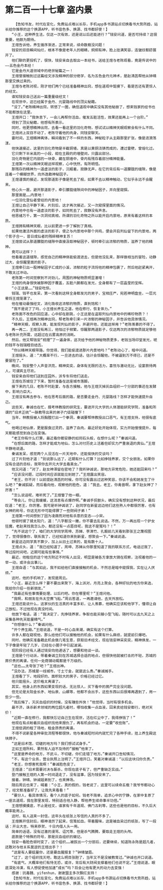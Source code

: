 # 第二百一十七章 盗内景
        【告知书友，时代在变化，免费站点难以长存，手机app多书源站点切换看书大势所趋，站长给你推荐的这个换源APP，听书音色多、换源、找书都好使！】
       “小王，这种养生法，仅这一次有效，还是说以后还能进行？”钱安问道，是否可持续？这很重要，他颇为期待。
       王煊告诉他，养生循序渐进，正常来说，续命数载没问题！
       钱安的双目瞬间灿烂，根本不像是老年人的眼睛，炯炯有神，脸上挂满笑容，连皱纹都舒展开了。
       他们聊的更投机了，很快，钱安亲自去取出一本经书，送给王煊与老陈观看，竟是传说中的——五色金丹本经！
       它是金丹大道领域中的绝世秘篇之一！
       王煊曾接触到过这篇经文涉及精神的部分绝学，名为五色金丹元神术，是赵清菡帮他从钟晴那里交换过来的。
       王煊与老陈对视，刚才他们两个已经准备精神出窍，想在道观中踅摸下，看是否还有更惊人的经文。
       谁知钱安自己送出一篇重量级经文！
       在现世中，这已经属于金丹、元婴路线中的顶尖秘籍。
       “没了。”老陈精神出窍，转悠了一圈，确信道观中确实没有其他秘册了，想来钱家的经书也不能都放在这里。
       王煊开口：“我休息下，一会儿再帮你活血，催发五脏活性，效果还能再上一个台阶。”
       得到了顶尖秘籍，他想有所表示。
       同时，他更想精神出窍，去看一看这里的羽化奇物，想试试以精神天眼观察会有什么不同。
       王煊闭上双目不动了，老陈守着他的肉身，同钱安聊天。
       霎时间，王煊精神离体，瞬间看到了不一样的东西，神秘粒子从主殿那里扩张，像是涟漪荡漾。
       他快速接近，这里的羽化奇物是半截铜墙，真是以黄铜浇铸而成的，遭过雷劈，曾熔化过。
       它只剩下半米高的一小段，砌在主殿的的墙壁间，只露出部分。
       羽化奇物是它内部的一块骨，藏在铜墙中，骨内有残存着部分精神能量。
       王煊第一次以精神天眼这样观察，心中恍然，有所明悟。
       那残存的精神为一道虚淡的影子，沉眠着，寂静无声，在它的背后有一道朦胧的缝隙，像是连着一个模糊世界，向外逸散神秘因子。
       王煊谨慎的接近，发现那道影子像是死去了般，如果不去以精神触动，它似乎永远不会醒来。
       他心头一震，避开那道影子，牵引朦胧缝隙间中的神秘因子，并向里窥探。
       那里面是……内景地！
       一位羽化登仙者曾经的内景地！
       王煊让自己平静下来，片刻后，这才再次接近，又一次窥探里面的情况。
       内景地中也有一道虚淡的影子，如同死去了，寂静没有声息。
       他思绪万千，第一次洞彻真相，所谓的羽化奇物之所以能开启内景地，原来有着这样的本质。
       王煊拥有精神天眼，比以前更进一步了解到了真相。
       如果他激活外面的虚淡的影子，使之与内景地中那个共鸣，便会开启列仙留下的内景地，两个影子合一，昔日成仙者的残碎精神复苏！
       王煊尝试从那道朦胧的缝隙中直接汲取神秘因子，顿时牵引出浓郁的物质，滋养了他的精神。
       竟可以这样？！
       他看着这道缝隙，感觉自己的精神体能偷渡进去，但是他没乱来，那样做相当的冒险，动静过大，会惊醒里面的影子。
       王煊牵引出一股神秘因子汇成的小溪，浓郁的粒子流将他的精神包裹了，然后他赶紧离开，不敢太过冲动。
       老陈第一时间觉察到不对劲儿，周围的神秘物质明显激增！
       王煊的肉身很快被那种因子覆盖，五脏六腑都在发光，全身都有了一层晶莹的宝辉。
       “小王这是……”钱安吃惊。
       钱瑞、钱芊也发呆，第一次看到这样全身都发光的男子，宝相庄严，宛若神明盘坐，一层光晕将王煊笼罩了。
       他在催动最强经文，消化吸收这浓郁的物质，直到饱和！
       “我不是说了了吗，小王擅长养生之道，他在修行，恢复体力。”
       老陈面不改色的回应道，心中却在剧跳，小王这是在盗取列仙内景地中的稀珍物质？！
       不久后，王煊再次精神出窍，帮老陈牵引来一片浓郁的神秘因子，并告诉他具体情况。
       “精神天眼，观察入微，能发现列仙的影子，并避开他，还能这样用？”老陈羡慕的不得了。
       再一再二，王煊没有再三，他怕过于频繁，惊醒那两道影子，仅这两次的浓郁物质就足够他与老陈补充所需，远超过在云雾高原的消耗。
       然后，他又帮钱安“梳理”了一遍身体，这次给予他的神秘物质更多，老钱当场印堂发光，唬的钱芊与钱瑞瞠目结舌。
       “你以精神天眼带路，你觉得，我们能偷渡进那片内景地吗？”老陈动心了，暗中问道。
       王煊摇头，道：“大概率不行，一旦进去的话，估计会惊醒他，不被逼到万不得已，还是不要冒险了。”
       晚间，钱安整个人声音洪亮，精神奕奕，身体有无限的活力，喜悦与激动无比，设宴款待两人，可谓宾主尽欢。
       钱安亲自将他们送到庄园外，派专车将他们送走。
       王煊在苏城住了下来，暂时准备在这座城市落脚。
       接下来的几日，老陈不时赴宴，与各方接触，他与王煊灭掉灰血组织一个分部的事还在发酵中，影响力巨大。
       王煊没有再去参与，他在思考后面的路，是否要走金丹、元婴路线？怎样才能快速提升自己。
       这些天，秦诚也在忙，报考林教授的研究生，要进开元大学的人体潜能研究学院，准备和所谓的“旧术正统”一脉教导出来的弟子门徒碰撞下！
       当年，林教授被人将胸膛打出一个拳洞，秦诚要帮林教授出口恶气，有王煊支持，他很有底气。
       他喝过地仙泉，更是服食过灵药，滋养了血肉，最近好处开始体现，实力开始慢慢提升，每天都能感觉到自己在变强。
       “老王你有什么打算，最近看你都安静的如同石头般，在想什么呢？”秦诚问道。
       “在想后面的路，怎样才能成为地仙，怎么对付历史上活着但却实力严重衰退的真仙。”王煊平静地说道。
       秦诚发呆，感觉两个人没活在一片天地中，还能愉快的交谈吗？
       过了片刻他才道：“别说那么远了，近期有什么打算？比如挣钱养家，交个女朋友。如果你没有合适的目标，我带你去开元大学去看美女。”
       他又问道：“对了，赵女神滞留在密地了？我听钟诚说，那地方异常危险，她还能回来吗？”
       “应该没问题，过段时间应该就能见到她了。”王煊露出笑容。
       “老王，你不对！以前提赵清菡的时候，你可没有露出过这种笑容，你该不会和她发生了什么吧？”秦诚狐疑，而后看向他，观察他的脸色，道：“我去，老王，你禽兽啊，拿下赵女神了？厉害！”
       “怎么说话呢，难听死了。”王煊瞥了他一眼。
       “等会儿，你让我缓缓，这消息有点爆炸啊。”秦诚手抚额头，确实没有想到这种状况，最后叹道：“老王，你厉害。我可是听钟诚说了，赵同学在新星这边他们这些熟人中都很厉害，也有女神的称号，你这无形中可能得罪了一些财阀子弟！”
       王煊第一时间想到了因为凌薇而对他有杀意的变态——小宋。
       他顿时揉了揉太阳穴，道：“八字都没一撇，你不要去乱说话。不然，万一再出现一个护女狂魔，老赵来找我怎么办，都还没有一点眉目呢，我这不是冤吗？！”
       “先不说这个了，咱们的大学同学周坤、苏婵、李清竹、孔毅前几天看到那张王之蔑视图了，觉得很像你，联系我了，已经知道你来到新星，想聚会一下。”秦诚说道。
       新星这边同学真不算少，加上从旧土过来的，能有数十人。
       王煊点头，道：“我已经知道了，周坤、苏婵从你那里知道了我的联系方式，电话过我了，等过段时间吧，近期可能有些事情。”
       最近，他租住的这个地方附近不时有人出没，明显是被各方拿放大镜在观察，注视着他的一举一动，或许会出事儿。
       王煊自语：“与其如此，我不如给他们直接接触的机会，不然总是暗中窥探我，实在让人厌烦。”
       这时，他的手机响了，发现是周云。
       “小王，最近怎么样？要不要出来聚下，海上派对，月亮上聚会，各种好玩的地方你来选，我给你介绍一些新朋友。”
       “我最近有些事情要处理，以后约吧。你在哪里呢？”王煊问他。
       “我啊，和朋友在外太空赛飞船。”周云答道，一再邀请他，去天外放松。
       王煊还能说什么，这家伙的生活真的丰富多彩，让人羡慕，他确实应该和他学下，懂得让自己放松，不过他现在真没时间。
       他放下电话，道：“我决定了，先挣钱养家，争取也能买艘小型飞船，随时可以去九天之上采集各种先天能量精气。”
       “你想做什么？”秦诚问他。
       “开个养生殿。”王煊说道，不是一时心血来潮，确实有这个打算。
       许多人都在窥视他，那么给他们可以接触他的机会，如果有什么麻烦，就提前引爆吧。
       同时，他确实准备藉此机会做几笔生意，获取旧术经文，现在钱安神采奕奕，精神焕发，一下子像是年轻了几岁，已经在小圈子中引起波澜。
       现阶段已经有人通过钱安向他递话了，想要和他谈一谈。
       王煊是个行动派，带着秦诚立刻在苏城选择合适的地点，但很快他就被打击的不轻，苏城的房价贵的离谱，任何一处商铺动辄都是千万级的。
       “这也……太夸张了吧？”王煊出神。
       “没办法，苏城是一线城市，寸土寸金，就是这么贵。”秦诚摊手。
       王煊看了下，地段好的、面积较大的房子，价格已经过亿。
       他只能摇头，这价格太离谱了。
       其实，他身上的东西如果变现的话，无比惊人，买下看中的房产完全没问题。
       但无论是太阳金长矛、地仙泉、山螺等，他都不会出手，这些东西以后很难再遇到了，用一些少一些。
       “我后悔了，灭灰血组织的时候，没有赚些外快！”他觉得，当时有很多机会。
       最不济，诛杀新术领域的两位超凡者时，哪怕收集一点血液，回来卖给钱安都行，绝对天价！
       “近期一直在修行，我都快忘记自己生在现世，活在红尘中了，我得挣钱了！”
       他现在有点盼着灰血组织找他来报仇了，再有机会的话，一定要“收些账”。
       王煊低调的租了场地，租金昂贵的离谱。
       不得不说新星各种审批流程等都很快，他与秦诚短时间内就忙完了各种手续，挂上养生殿这块牌子。
       “这是旧术馆，切磋的地方吗？我们想试试身手。”
       正如王煊所料，果然有人迫不及待的“接触”他来了。
       “这里是养命的地方，不武斗，不切磋，你们走错了地方。”秦诚开口告知情况。
       “不，有这个业务，营业执照上注明了。”王煊开口，笑着对秦诚道：“以后这块归你负责。”
       “老王，你想害死我啊！”秦诚脸色变了。
       王煊道：“旧术需要对决与厮杀，你现在底子有了，但严重缺乏实战。”
       登门接触王煊的人第一时间退走了，没有滋事，因为钱安来了。
       接着，钟晴、钟诚姐弟到了，也来捧场。
       随后周云也来了，喊着：“小王，真的假的，钱老说了，这里可以续命五载？我爷爷都动心了，经文都准备好了，让我先来看看！”
       “要分人，看具体情况，看个人的底子如何。钱老不简单，追求心中的宁静，在家中复原了一座古道观，我在那里发现，特别适合他入静，帮他养生续命事半功倍。”
       王煊想摸摸底，不止是经文，谁家有千年道观、佛门古刹等，这些也是他的目标，不久后大概率能用上。
       这时，有人送来一封信，这年头在纸张上写信的人真的不多了。
       王煊撕开信封后，眼神凌厉了起来，信笺如血，带着腥味，这是被血染过的纸张，写了一段话：开业大吉，特来恭贺，十日内借人头一用。
       简单的话语，没有过激的漫骂、诅咒等，但是杀气腾腾，要取走王煊的头颅。
       底款是个特殊的符号，那是灰血组织的徽记。
       钱安一看脸色顿时变了，这个组织……被拔出一个分部后，还要继续，知道陈永陈是超凡者，还敢对与他关系莫逆的王煊出手？！
       “这是有人要掂量你，还是要血腥报复？”钟晴皱眉。
       “过了，这个组织找灭吧，敢这么明目张胆了，当年又不是没被教育过。”钟诚也开口说道。
       “有底气，大概率他们有恃无恐，或许，背后有大财阀支撑着他们也说不定。”王煊说道，眼底深处冷漠，有人想促使他加速“成长”吗？将会让他有更大的动力去变强！
       感谢：抗毒魏、yifenhun，谢谢盟主多次飘红支持！
       【告知书友，时代在变化，免费站点难以长存，手机app多书源站点切换看书大势所趋，站长给你推荐的这个换源APP，听书音色多、换源、找书都好使！】